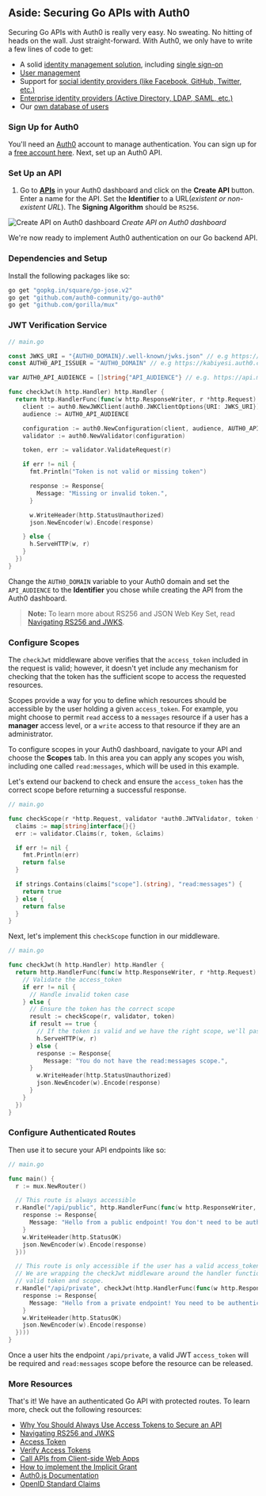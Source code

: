 ## Aside: Securing Go APIs with Auth0

Securing Go APIs with Auth0 is really very easy. No sweating. No hitting of heads on the wall. Just straight-forward. With Auth0, we only have to write a few lines of code to get:

- A solid [identity management solution](https://auth0.com/user-management), including [single sign-on](https://auth0.com/docs/sso/single-sign-on)
- [User management](https://auth0.com/docs/user-profile)
- Support for [social identity providers (like Facebook, GitHub, Twitter, etc.)](https://auth0.com/docs/identityproviders)
- [Enterprise identity providers (Active Directory, LDAP, SAML, etc.)](https://auth0.com/enterprise)
- Our [own database of users](https://auth0.com/docs/connections/database/mysql)

### Sign Up for Auth0

You'll need an [Auth0](https://auth0.com) account to manage authentication. You can sign up for a <a href="https://auth0.com/signup" data-amp-replace="CLIENT_ID" data-amp-addparams="anonId=CLIENT_ID(cid-scope-cookie-fallback-name)">free account here</a>. Next, set up an Auth0 API.

### Set Up an API

1. Go to [**APIs**](https://manage.auth0.com/#/apis) in your Auth0 dashboard and click on the **Create API** button. Enter a name for the API. Set the **Identifier** to a URL(_existent or non-existent URL_). The **Signing Algorithm** should be `RS256`.

![Create API on Auth0 dashboard](https://cdn2.auth0.com/docs/media/articles/api-auth/create-api.png)
_Create API on Auth0 dashboard_

We're now ready to implement Auth0 authentication on our Go backend API.

### Dependencies and Setup

Install the following packages like so:

```bash
go get "gopkg.in/square/go-jose.v2"
go get "github.com/auth0-community/go-auth0"
go get "github.com/gorilla/mux"
```

### JWT Verification Service

```go
// main.go

const JWKS_URI = "{AUTH0_DOMAIN}/.well-known/jwks.json" // e.g https://kabiyesi.auth0.com
const AUTH0_API_ISSUER = "AUTH0_DOMAIN" // e.g https://kabiyesi.auth0.com

var AUTH0_API_AUDIENCE = []string{"API_AUDIENCE"} // e.g. https://api.mysite.com

func checkJwt(h http.Handler) http.Handler {
  return http.HandlerFunc(func(w http.ResponseWriter, r *http.Request) {
    client := auth0.NewJWKClient(auth0.JWKClientOptions{URI: JWKS_URI})
    audience := AUTH0_API_AUDIENCE

    configuration := auth0.NewConfiguration(client, audience, AUTH0_API_ISSUER, jose.RS256)
    validator := auth0.NewValidator(configuration)

    token, err := validator.ValidateRequest(r)

    if err != nil {
      fmt.Println("Token is not valid or missing token")

      response := Response{
        Message: "Missing or invalid token.",
      }

      w.WriteHeader(http.StatusUnauthorized)
      json.NewEncoder(w).Encode(response)

    } else {
      h.ServeHTTP(w, r)
    }
  })
}
```

Change the `AUTH0_DOMAIN` variable to your Auth0 domain and set the `API_AUDIENCE` to the **Identifier** you chose while creating the API from the Auth0 dashboard.

> **Note:** To learn more about RS256 and JSON Web Key Set, read [Navigating RS256 and JWKS](https://auth0.com/blog/navigating-rs256-and-jwks/).

### Configure Scopes

The `checkJwt` middleware above verifies that the `access_token` included in the request is valid; however, it doesn't yet include any mechanism for checking that the token has the sufficient scope to access the requested resources.

Scopes provide a way for you to define which resources should be accessible by the user holding a given `access_token`. For example, you might choose to permit `read` access to a `messages` resource if a user has a **manager** access level, or a `write` access to that resource if they are an administrator.

To configure scopes in your Auth0 dashboard, navigate to your API and choose the **Scopes** tab. In this area you can apply any scopes you wish, including one called `read:messages`, which will be used in this example.

Let's extend our backend to check and ensure the `access_token` has the correct scope before returning a successful response.

```go
// main.go

func checkScope(r *http.Request, validator *auth0.JWTValidator, token *jwt.JSONWebToken) bool {
  claims := map[string]interface{}{}
  err := validator.Claims(r, token, &claims)

  if err != nil {
    fmt.Println(err)
    return false
  }

  if strings.Contains(claims["scope"].(string), "read:messages") {
    return true
  } else {
    return false
  }
}
```

Next, let's implement this `checkScope` function in our middleware.

```go
// main.go

func checkJwt(h http.Handler) http.Handler {
  return http.HandlerFunc(func(w http.ResponseWriter, r *http.Request) {
    // Validate the access_token
    if err != nil {
      // Handle invalid token case
    } else {
      // Ensure the token has the correct scope
      result := checkScope(r, validator, token)
      if result == true {
        // If the token is valid and we have the right scope, we'll pass through the middleware
        h.ServeHTTP(w, r)
      } else {
        response := Response{
          Message: "You do not have the read:messages scope.",
      }
        w.WriteHeader(http.StatusUnauthorized)
        json.NewEncoder(w).Encode(response)
      }
    }
  })
}
```

### Configure Authenticated Routes

Then use it to secure your API endpoints like so:

```go
// main.go

func main() {
  r := mux.NewRouter()

  // This route is always accessible
  r.Handle("/api/public", http.HandlerFunc(func(w http.ResponseWriter, r *http.Request) {
    response := Response{
      Message: "Hello from a public endpoint! You don't need to be authenticated to see this.",
    }
    w.WriteHeader(http.StatusOK)
    json.NewEncoder(w).Encode(response)
  }))

  // This route is only accessible if the user has a valid access_token with the read:messages scope
  // We are wrapping the checkJwt middleware around the handler function which will check for a
  // valid token and scope.
  r.Handle("/api/private", checkJwt(http.HandlerFunc(func(w http.ResponseWriter, r *http.Request) {
    response := Response{
      Message: "Hello from a private endpoint! You need to be authenticated and have a scope of read:messages to see this.",
    }
    w.WriteHeader(http.StatusOK)
    json.NewEncoder(w).Encode(response)
  })))
}
```

Once a user hits the endpoint `/api/private`, a valid JWT `access_token` will be required and `read:messages` scope before the resource can be released.

### More Resources

That's it! We have an authenticated Go API with protected routes. To learn more, check out the following resources:

* [Why You Should Always Use Access Tokens to Secure an API](https://auth0.com/blog/why-should-use-accesstokens-to-secure-an-api/)
* [Navigating RS256 and JWKS](https://auth0.com/blog/navigating-rs256-and-jwks/)
* [Access Token](https://auth0.com/docs/tokens/access-token)
* [Verify Access Tokens](https://auth0.com/docs/api-auth/tutorials/verify-access-token)
* [Call APIs from Client-side Web Apps](https://auth0.com/docs/api-auth/grant/implicit)
* [How to implement the Implicit Grant](https://auth0.com/docs/api-auth/tutorials/implicit-grant)
* [Auth0.js Documentation](https://auth0.com/docs/libraries/auth0js)
* [OpenID Standard Claims](https://openid.net/specs/openid-connect-core-1_0.html#StandardClaims)